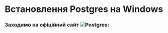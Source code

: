 # Встановлення Postgres на Windows

### Заходимо на офіційний сайт ![Postgres](https://www.postgresql.org/):

[](images/01.jpg)

